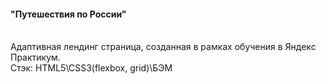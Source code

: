 #### "Путешествия по России"
<br>
Адаптивная лендинг страница, созданная в рамках обучения в Яндекс Практикум.
<br>
Стэк: HTML5\CSS3(flexbox, grid)\БЭМ
